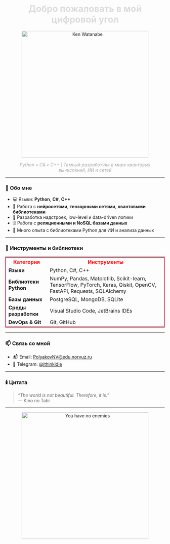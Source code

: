 <h1 align="center" style="color:#dcdcdc;">Добро пожаловать в мой цифровой угол</h1>

<p align="center">
  <img src="https://media.giphy.com/media/2XLoAphEiufV6/giphy.gif" width="400" alt="Ken Watanabe" />
</p>

<p align="center">
  <em style="color:#aaaaaa;">Python • C# • C++ | Темный разработчик в мире квантовых вычислений, ИИ и сетей</em>
</p>

---

### 🧠 Обо мне

- 💻 Языки: **Python**, **C#**, **C++**
- 🧠 Работа с **нейросетями**, **тензорными сетями**, **квантовыми библиотеками**
- 🧩 Разработка надстроек, low-level и data-driven логики
- 🗄️ Работа с **реляционными и NoSQL базами данных**
- 🧪 Много опыта с библиотеками Python для ИИ и анализа данных

---

### 🧰 Инструменты и библиотеки

<table style="border: 2px solid crimson;">
  <tr>
    <th style="color:red;">Категория</th>
    <th style="color:red;">Инструменты</th>
  </tr>
  <tr>
    <td><b>Языки</b></td>
    <td>Python, C#, C++</td>
  </tr>
  <tr>
    <td><b>Библиотеки Python</b></td>
    <td>NumPy, Pandas, Matplotlib, Scikit-learn, TensorFlow, PyTorch, Keras, Qiskit, OpenCV, FastAPI, Requests, SQLAlchemy</td>
  </tr>
  <tr>
    <td><b>Базы данных</b></td>
    <td>PostgreSQL, MongoDB, SQLite</td>
  </tr>
  <tr>
    <td><b>Среды разработки</b></td>
    <td>Visual Studio Code, JetBrains IDEs</td>
  </tr>
  <tr>
    <td><b>DevOps & Git</b></td>
    <td>Git, GitHub</td>
  </tr>
</table>

---

### 📫 Связь со мной

- 📬 Email: [PolyakovNV@edu.norvuz.ru](mailto:PolyakovNV@edu.norvuz.ru)  
- 💬 Telegram: [@ithinkidie](https://t.me/ithinkidie)

---

### 🕯️ Цитата

> *“The world is not beautiful. Therefore, it is.”*  
> — Kino no Tabi

---

<p align="center">
  <img src="https://media.giphy.com/media/10K79RHwcm23M4/giphy.gif" width="400" alt="You have no enemies" />
</p>

